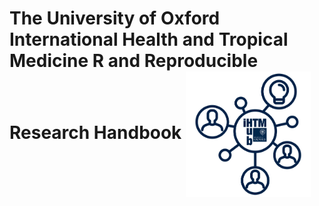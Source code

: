 
# The University of Oxford International Health and Tropical Medicine R and Reproducible Research Handbook <img src="images/ihtm_small.png" align="center" width="200px" />

<!-- badges: start -->
<!-- badges: end -->


